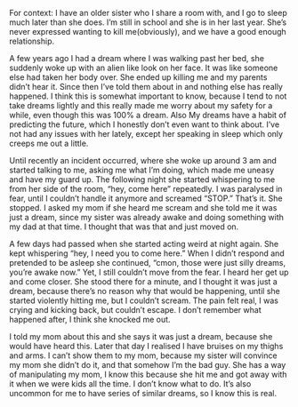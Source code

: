 
For context: I have an older sister who I share a room with, and I go to sleep much later than she does. I’m still in school and she is in her last year. She’s never expressed wanting to kill me(obviously), and we have a good enough relationship.


A few years ago I had a dream where I was walking past her bed, she suddenly woke up with an alien like look on her face. It was like someone else had taken her body over. She ended up killing me and my parents didn’t hear it. Since then I’ve told them about in and nothing else has really happened. I think this is somewhat important to know, because I tend to not take dreams lightly and this really made me worry about my safety for a while, even though this was 100% a dream. Also My dreams have a habit of predicting the future, which I honestly don’t even want to think about. I’ve not had any issues with her lately, except her speaking in sleep which only creeps me out a little.


Until recently an incident occurred, where she woke up around 3 am and started talking to me, asking me what I’m doing, which made me uneasy and have my guard up. The following night she started whispering to me from her side of the room, “hey, come here” repeatedly. I was paralysed in fear, until I couldn’t handle it anymore and screamed “STOP.”
That’s it. She stopped. I asked my mom if she heard me scream and she told me it was just a dream, since my sister was already awake and doing something with my dad at that time. I thought that was that and just moved on.


A few days had passed when she started acting weird at night again. She kept whispering “hey, I need you to come here.” When I didn’t respond and pretended to be asleep she continued, “cmon, those were just silly dreams, you’re awake now.” Yet, I still couldn’t move from the fear. I heard her get up and come closer. She stood there for a minute, and I thought it was just a dream, because there’s no reason why that would be happening, until she started violently hitting me, but I couldn’t scream. The pain felt real, I was crying and kicking back, but couldn’t escape. I don’t remember what happened after, I think she knocked me out.

I told my mom about this and she says it was just a dream, because she would have heard this. Later that day I realised I have bruises on my thighs and arms. I can’t show them to my mom, because my sister will convince my mom she didn’t do it, and that somehow I’m the bad guy. She has a way of manipulating my mom, I know this because she hit me and got away with it when we were kids all the time. I don’t know what to do. It’s also uncommon for me to have series of similar dreams, so I know this is real.